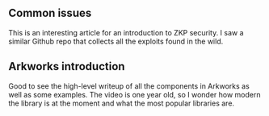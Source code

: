 ## Common issues
This is an interesting article for an introduction to ZKP security. I saw a similar Github repo that collects all the exploits found in the wild.

## Arkworks introduction
Good to see the high-level writeup of all the components in Arkworks as well as some examples. The video is one year old, so I wonder how modern the library is at the moment and what the most popular libraries are.